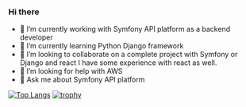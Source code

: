 ### Hi there 
- 🔭 I’m currently working with Symfony API platform as a backend developer
- 🌱 I’m currently learning Python Django framework
- 👯 I’m looking to collaborate on a complete project with Symfony or Django and react I have some experience with react as well.
- 🤔 I’m looking for help with AWS
- 💬 Ask me about Symfony API platform

[![Top Langs](https://github-readme-stats.vercel.app/api/top-langs/?username=daniyalnamdar&layout=donut)](https://github.com/daniyalnamdar/github-readme-stats)
[![trophy](https://github-profile-trophy.vercel.app/?username=daniyalnamdar&theme=onedark)](https://github.com/daniyalnamdar/github-profile-trophy)
<!--
**daniyalnamdar/daniyalnamdar** is a ✨ _special_ ✨ repository because its `README.md` (this file) appears on your GitHub profile.

Here are some ideas to get you started:

- 🔭 I’m currently working on ...
- 🌱 I’m currently learning ...
- 👯 I’m looking to collaborate on ...
- 🤔 I’m looking for help with ...
- 💬 Ask me about ...
- 📫 How to reach me: ...
- 😄 Pronouns: ...
- ⚡ Fun fact: ...
[![Anurag's GitHub stats](https://github-readme-stats.vercel.app/api?username=daniyalnamdar)](https://github.com/anuraghazra/github-readme-stats)
![Anurag's GitHub stats](https://github-readme-stats.vercel.app/api?username=daniyalnamdar&show=reviews,discussions_started,discussions_answered,prs_merged,prs_merged_percentage)

-->
